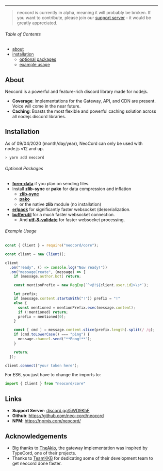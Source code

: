 ---

> neocord is currently in alpha, meaning it will probably be broken. If you want to contribute, please join our [support server]() - it would be greatly appreciated.

###### Table of Contents

- [about](#about)
- [installation](#installation)
    - [optional packages](#optional-packages)
    - [example usage](#example-usage)

## About

Neocord is a powerful and feature-rich discord library made for nodejs.

- **Coverage**: Implementations for the Gateway, API, and CDN are present. Voice will come in the near future.
- **Caching**: Boasts the most flexible and powerful caching solution across all nodejs discord libraries.

## Installation

As of 09/04/2020 (month/day/year), NeoCord can only be used with node.js v12 and up.

```bash
> yarn add neocord
```

###### Optional Packages

- **[form-data](https://npmjs.com/form-data)** if you plan on sending files.
- Install **zlib-sync** or **pako** for data compression and inflation
    - **[zlib-sync](https://npmjs.com/zlib-sync/)**
    - **[pako](https://npmjs.com/pako/)**
    - or the native **zlib** module (no installation)
- **[erlpack](https://npmjs.com/erlpack)** for significantly faster websocket (de)serialization.
- **[bufferutil](https://npmjs.com/bufferutil)** for a much faster websocket connection.
    - And **[utf-8-validate](https://npmjs.com/utf-8-validate)** for faster websocket processing.

###### Example Usage

```ts
const { Client } = require("neocord/core");

const client = new Client();

client
  .on("ready", () => console.log("Now ready!"))
  .on("messageCreate", (message) => {
    if (message.author.bot) return;

    const mentionPrefix = new RegExp(`^<@!${client.user.id}>\s*`);

    let prefix;
    if (message.content.startsWith("!")) prefix = "!"
    else {
      const mentioned = mentionPrefix.exec(message.content);
      if (!mentioned) return;
      prefix = mentioned[0];
    }

    const [ cmd ] = message.content.slice(prefix.length).split(/ /g);
    if (cmd.toLowerCase() === "ping") {
      message.channel.send("**Pong!**");
    }

    return;
  });

client.connect("your token here"); 
```

For ES6, you just have to change the imports to:

```ts
import { Client } from "neocord/core"
```

## Links

- **Support Server**: [discord.gg/5WD9KhF](https://discord.gg/5WD9KhF)
- **Github**: <https://github.com/neo-cord/neocord>
- **NPM**: <https://npmjs.com/neocord/>

## Acknowledgements

- Big thanks to [TheAkio](https://github.com/theakio), the gateway implementation was inspired by TypeCord, one of their
  projects.
- Thanks to [TeamKKB](https://teamkkb.xyz/) for dedicating some of their development team to get neocord done faster.

